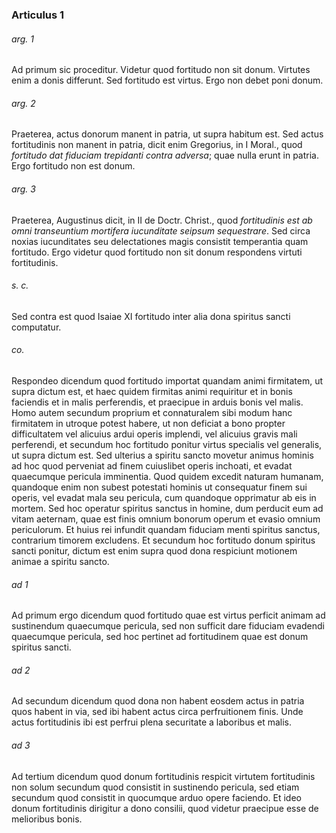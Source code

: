 ### Articulus 1

###### arg. 1
Ad primum sic proceditur. Videtur quod fortitudo non sit donum. Virtutes enim a donis differunt. Sed fortitudo est virtus. Ergo non debet poni donum.

###### arg. 2
Praeterea, actus donorum manent in patria, ut supra habitum est. Sed actus fortitudinis non manent in patria, dicit enim Gregorius, in I Moral., quod *fortitudo dat fiduciam trepidanti contra adversa*; quae nulla erunt in patria. Ergo fortitudo non est donum.

###### arg. 3
Praeterea, Augustinus dicit, in II de Doctr. Christ., quod *fortitudinis est ab omni transeuntium mortifera iucunditate seipsum sequestrare*. Sed circa noxias iucunditates seu delectationes magis consistit temperantia quam fortitudo. Ergo videtur quod fortitudo non sit donum respondens virtuti fortitudinis.

###### s. c.
Sed contra est quod Isaiae XI fortitudo inter alia dona spiritus sancti computatur.

###### co.
Respondeo dicendum quod fortitudo importat quandam animi firmitatem, ut supra dictum est, et haec quidem firmitas animi requiritur et in bonis faciendis et in malis perferendis, et praecipue in arduis bonis vel malis. Homo autem secundum proprium et connaturalem sibi modum hanc firmitatem in utroque potest habere, ut non deficiat a bono propter difficultatem vel alicuius ardui operis implendi, vel alicuius gravis mali perferendi, et secundum hoc fortitudo ponitur virtus specialis vel generalis, ut supra dictum est. Sed ulterius a spiritu sancto movetur animus hominis ad hoc quod perveniat ad finem cuiuslibet operis inchoati, et evadat quaecumque pericula imminentia. Quod quidem excedit naturam humanam, quandoque enim non subest potestati hominis ut consequatur finem sui operis, vel evadat mala seu pericula, cum quandoque opprimatur ab eis in mortem. Sed hoc operatur spiritus sanctus in homine, dum perducit eum ad vitam aeternam, quae est finis omnium bonorum operum et evasio omnium periculorum. Et huius rei infundit quandam fiduciam menti spiritus sanctus, contrarium timorem excludens. Et secundum hoc fortitudo donum spiritus sancti ponitur, dictum est enim supra quod dona respiciunt motionem animae a spiritu sancto.

###### ad 1
Ad primum ergo dicendum quod fortitudo quae est virtus perficit animam ad sustinendum quaecumque pericula, sed non sufficit dare fiduciam evadendi quaecumque pericula, sed hoc pertinet ad fortitudinem quae est donum spiritus sancti.

###### ad 2
Ad secundum dicendum quod dona non habent eosdem actus in patria quos habent in via, sed ibi habent actus circa perfruitionem finis. Unde actus fortitudinis ibi est perfrui plena securitate a laboribus et malis.

###### ad 3
Ad tertium dicendum quod donum fortitudinis respicit virtutem fortitudinis non solum secundum quod consistit in sustinendo pericula, sed etiam secundum quod consistit in quocumque arduo opere faciendo. Et ideo donum fortitudinis dirigitur a dono consilii, quod videtur praecipue esse de melioribus bonis.

